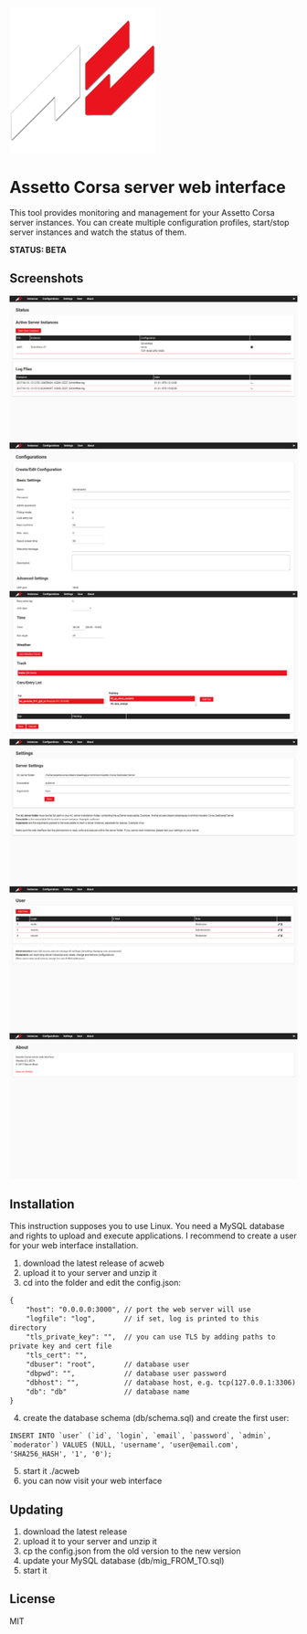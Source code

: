 ![AC](aclogo.png)

# Assetto Corsa server web interface

This tool provides monitoring and management for your Assetto Corsa server instances. You can create multiple configuration profiles, start/stop server instances and watch the status of them.

**STATUS: BETA**

## Screenshots

![Screenshot 1](screenshots/screen1.png)
![Screenshot 2](screenshots/screen2.png)
![Screenshot 3](screenshots/screen3.png)
![Screenshot 4](screenshots/screen4.png)
![Screenshot 5](screenshots/screen5.png)
![Screenshot 6](screenshots/screen6.png)

## Installation

This instruction supposes you to use Linux. You need a MySQL database and rights to upload and execute applications. I recommend to create a user for your web interface installation.

1. download the latest release of acweb
2. upload it to your server and unzip it
3. cd into the folder and edit the config.json:

```
{
    "host": "0.0.0.0:3000", // port the web server will use
    "logfile": "log",       // if set, log is printed to this directory
    "tls_private_key": "",  // you can use TLS by adding paths to private key and cert file
    "tls_cert": "",
    "dbuser": "root",       // database user
    "dbpwd": "",            // database user password
    "dbhost": "",           // database host, e.g. tcp(127.0.0.1:3306)
    "db": "db"              // database name
}
```

4. create the database schema (db/schema.sql) and create the first user:

```
INSERT INTO `user` (`id`, `login`, `email`, `password`, `admin`, `moderator`) VALUES (NULL, 'username', 'user@email.com', 'SHA256_HASH', '1', '0');
```

5. start it ./acweb
6. you can now visit your web interface

## Updating

1. download the latest release
2. upload it to your server and unzip it
3. cp the config.json from the old version to the new version
4. update your MySQL database (db/mig_FROM_TO.sql)
5. start it

## License

MIT
